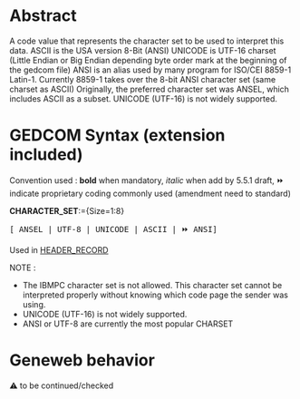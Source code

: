 ﻿# Abstract
A code value that represents the character set to be used to interpret this data.
ASCII is the USA version 8-Bit (ANSI)
UNICODE is UTF-16 charset (Little Endian or Big Endian depending byte order mark at the beginning of the gedcom file)
ANSI is an alias used by many program for ISO/CEI 8859-1 Latin-1. Currently 8859-1 takes over the 8-bit ANSI character set (same charset as ASCII)
Originally, the preferred character set was  ANSEL, which includes ASCII as a subset.
UNICODE (UTF-16) is not widely supported.


# GEDCOM Syntax (extension included)
Convention used : **bold** when mandatory, _italic_ when add by 5.5.1 draft, &#x23E9; indicate proprietary coding commonly used (amendment need to standard)<br />

**CHARACTER_SET**:={Size=1:8}
<pre>
[ ANSEL | UTF-8 | UNICODE | ASCII | &#x23E9; ANSI]
</pre>
Used in <a href=Ged.HEADER_RECORD.md>HEADER_RECORD</a><br />


NOTE :
- The IBMPC character set is not allowed. This character set cannot be interpreted properly
without knowing which code page the sender was using.
- UNICODE (UTF-16) is not widely supported.
- ANSI or UTF-8 are currently the most popular CHARSET
# Geneweb behavior


:warning: to be continued/checked

